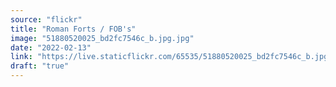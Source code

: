 ```yaml
---
source: "flickr"
title: "Roman Forts / FOB's"
image: "51880520025_bd2fc7546c_b.jpg.jpg"
date: "2022-02-13"
link: "https://live.staticflickr.com/65535/51880520025_bd2fc7546c_b.jpg"
draft: "true"
---
```


